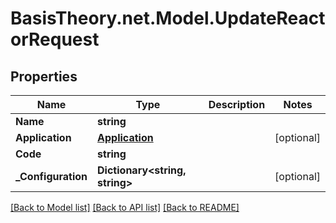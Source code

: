 
# BasisTheory.net.Model.UpdateReactorRequest

## Properties

Name | Type | Description | Notes
------------ | ------------- | ------------- | -------------
**Name** | **string** |  | 
**Application** | [**Application**](Application.md) |  | [optional] 
**Code** | **string** |  | 
**_Configuration** | **Dictionary&lt;string, string&gt;** |  | [optional] 

[[Back to Model list]](../README.md#documentation-for-models)
[[Back to API list]](../README.md#documentation-for-api-endpoints)
[[Back to README]](../README.md)

